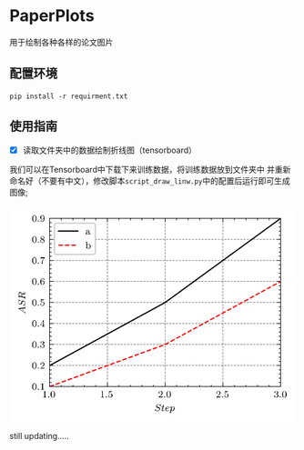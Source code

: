 # PaperPlots

用于绘制各种各样的论文图片

## 配置环境

```
pip install -r requirment.txt
```

## 使用指南

- [x] 读取文件夹中的数据绘制折线图（tensorboard）

我们可以在Tensorboard中下载下来训练数据，将训练数据放到文件夹中
并重新命名好（不要有中文），修改脚本`script_draw_linw.py`中的配置后运行即可生成图像;

![](figures/img.jpg)


still updating.....

